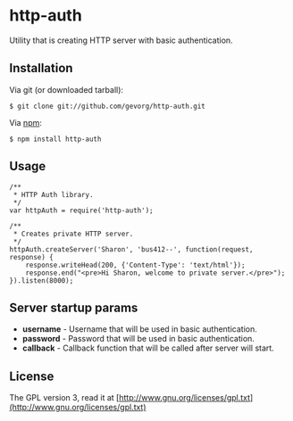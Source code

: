 # http-auth
Utility that is creating HTTP server with basic authentication.

## Installation

Via git (or downloaded tarball):

	$ git clone git://github.com/gevorg/http-auth.git

Via [npm](http://github.com/isaacs/npm):

	$ npm install http-auth

## Usage
	
	/**
	 * HTTP Auth library.
	 */
	var httpAuth = require('http-auth');
	
	/**
	 * Creates private HTTP server.
	 */
	httpAuth.createServer('Sharon', 'bus412--', function(request, response) {
		response.writeHead(200, {'Content-Type': 'text/html'});
		response.end("<pre>Hi Sharon, welcome to private server.</pre>");
	}).listen(8000);

Server startup params
--------------------

 - **username** - Username that will be used in basic authentication.
 - **password** - Password that will be used in basic authentication.
 - **callback** - Callback function that will be called after server will start.

## License

The GPL version 3, read it at [http://www.gnu.org/licenses/gpl.txt](http://www.gnu.org/licenses/gpl.txt)